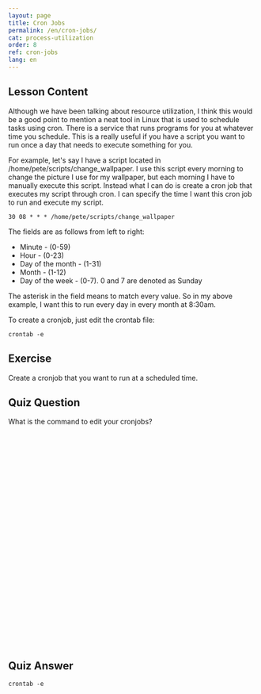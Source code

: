 ```yaml
---
layout: page
title: Cron Jobs
permalink: /en/cron-jobs/
cat: process-utilization
order: 8
ref: cron-jobs
lang: en
---
```


## Lesson Content

Although we have been talking about resource utilization, I think this would be a good point to mention a neat tool in Linux that is used to schedule tasks using cron. There is a service that runs programs for you at whatever time you schedule. This is a really useful if you have a script you want to run once a day that needs to execute something for you. 

For example, let's say I have a script located in /home/pete/scripts/change_wallpaper. I use this script every morning to change the picture I use for my wallpaper, but each morning I have to manually execute this script. Instead what I can do is create a cron job that executes my script through cron. I can specify the time I want this cron job to run and execute my script. 

`30 08 * * * /home/pete/scripts/change_wallpaper`

The fields are as follows from left to right:

* Minute - (0-59)
* Hour - (0-23)
* Day of the month - (1-31)
* Month - (1-12)
* Day of the week - (0-7). 0 and 7 are denoted as Sunday

The asterisk in the field means to match every value. So in my above example, I want this to run every day in every month at 8:30am.

To create a cronjob, just edit the crontab file:

`crontab -e`

## Exercise

Create a cronjob that you want to run at a scheduled time.

## Quiz Question

What is the command to edit your cronjobs?  
<br /><br /><br /><br /><br /><br /><br /><br /><br /><br /><br /><br /><br /><br /><br /><br /><br /><br /><br /><br /><br /><br /><br /><br /><br /><br /> 
## Quiz Answer

`crontab -e`